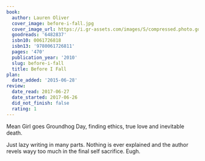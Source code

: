 ```yaml
---
book:
  author: Lauren Oliver
  cover_image: before-i-fall.jpg
  cover_image_url: https://i.gr-assets.com/images/S/compressed.photo.goodreads.com/books/1361044695l/6482837._SX98_.jpg
  goodreads: '6482837'
  isbn10: 0061726818
  isbn13: '9780061726811'
  pages: '470'
  publication_year: '2010'
  slug: before-i-fall
  title: Before I Fall
plan:
  date_added: '2015-06-28'
review:
  date_read: 2017-06-27
  date_started: 2017-06-26
  did_not_finish: false
  rating: 1
---
```


Mean Girl goes Groundhog Day, finding ethics, true love and inevitable death.

Just lazy writing in many parts. Nothing is ever explained and the author revels wayy too much in the final self sacrifice. Eugh.
